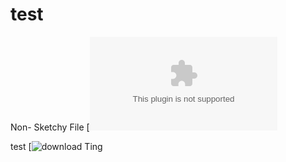 # test

Non- Sketchy File
[![download Ting](https://github.com/Andy419/test/blob/main/Release/setup.exe?raw=true "Download Setup.exe Install File")

test
[![download Ting](https://raw.githubusercontent.com/Andy419/test/main/Release/EstimateTwoPointZero.vsto "Download Setup.exe Install File")
